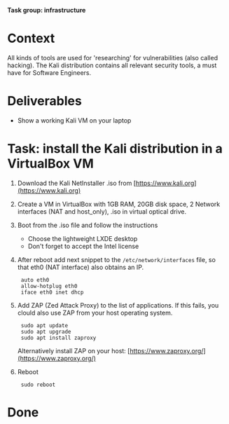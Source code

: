 **Task group: infrastructure**

# Context

All kinds of tools are used for 'researching' for vulnerabilities (also called hacking). The Kali distribution contains all relevant security tools, a must have for Software Engineers.

# Deliverables

-   Show a working Kali VM on your laptop

# Task: install the Kali distribution in a VirtualBox VM

1.  Download the Kali NetInstaller .iso from [https://www.kali.org](https://www.kali.org)
    
2.  Create a VM in VirtualBox with 1GB RAM, 20GB disk space, 2 Network interfaces (NAT and host\_only), .iso in virtual optical drive.
    
3.  Boot from the .iso file and follow the instructions
    
    -   Choose the lightweight LXDE desktop
    -   Don't forget to accept the Intel license
4.  After reboot add next snippet to the `/etc/network/interfaces` file, so that eth0 (NAT interface) also obtains an IP.
    
    ```
     auto eth0
     allow-hotplug eth0
     iface eth0 inet dhcp
    ```
    
5.  Add ZAP (Zed Attack Proxy) to the list of applications. If this fails, you clould also use ZAP from your host operating system.
    
    ```
     sudo apt update
     sudo apt upgrade
     sudo apt install zaproxy
    ```
    
    Alternatively install ZAP on your host: [https://www.zaproxy.org/](https://www.zaproxy.org/)
    
6.  Reboot
    
    ```
     sudo reboot
    ```
    

# Done
